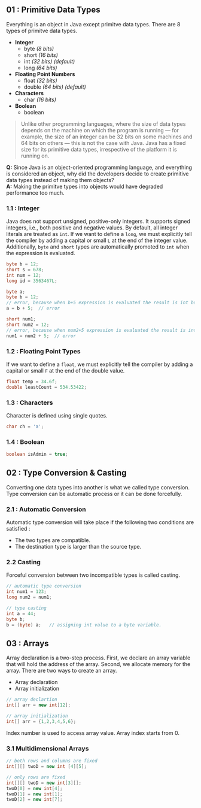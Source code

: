 ## 01 : Primitive Data Types
Everything is an object in Java except primitve data types. There are 8 types of primitve data types.

- **Integer**
    - byte  *(8 bits)*
    - short *(16 bits)*
    - int   *(32 bits) (default)*
    - long  *(64 bits)*
- **Floating Point Numbers**
    - float *(32 bits)*
    - double *(64 bits) (default)*
- **Characters**
    - char *(16 bits)*
- **Boolean**
    - boolean

> Unlike other programming languages, where the size of data types depends on the machine on which the program is running — for example, the size of an integer can be 32 bits on some machines and 64 bits on others — this is not the case with Java. Java has a fixed size for its primitive data types, irrespective of the platform it is running on.

**Q:** Since Java is an object-oriented programming language, and everything is considered an object, why did the developers decide to create primitive data types instead of making them objects? <br>
**A:** Making the primitve types into objects would have degraded performance too much.

### 1.1 : Integer
Java does not support unsigned, positive-only integers. It supports signed integers, i.e., both positive and negative values. By default, all integer literals are treated as `int`. If we want to define a `long`, we must explicitly tell the compiler by adding a capital or small `L` at the end of the integer value. Additionally, `byte` and `short` types are automatically promoted to `int` when the expression is evaluated.

```java
byte b = 12;
short s = 678;
int num = 12;
long id = 3563467L;
```

```java
byte a;
byte b = 12;
// error, because when b+5 expression is evaluated the result is int but not byte.
a = b + 5;  // error

short num1;
short num2 = 12;
// error, because when num2+5 expression is evaluated the result is int but not short.
num1 = num2 + 5;  // error
```

### 1.2 : Floating Point Types
If we want to define a `float`, we must explicitly tell the compiler by adding a capital or small `F` at the end of the double value.
```java
float temp = 34.6f;
double leastCount = 534.53422;
```

### 1.3 : Characters 
Character is defined using single quotes.
```java
char ch = 'a';
```

### 1.4 : Boolean
```java
boolean isAdmin = true;
```

## 02 : Type Conversion & Casting
Converting one data types into another is what we called type conversion. Type conversion can be automatic process or it can be done forcefully. 

### 2.1 : Automatic Conversion
Automatic type conversion will take place if the following two conditions are satisfied : 
- The two types are compatible.
- The destination type is larger than the source type.

### 2.2 Casting
Forceful conversion between two incompatible types is called casting.

```java
// automatic type conversion
int num1 = 123;
long num2 = num1;

// type casting
int a = 44;
byte b;
b = (byte) a;   // assigning int value to a byte variable.
```

## 03 : Arrays
Array declaration is a two-step process. First, we declare an array variable that will hold the address of the array. Second, we allocate memory for the array. There are two ways to create an array.
- Array declaration
- Array initialization

```java
// array declartion
int[] arr = new int[12];

// array initialization
int[] arr = {1,2,3,4,5,6};
```
Index number is used to access array value. Array index starts from 0.

### 3.1 Multidimensional Arrays
```java
// both rows and columns are fixed
int[][] twoD = new int [4][5];

// only rows are fixed 
int[][] twoD = new int[3][];
twoD[0] = new int[4];
twoD[1] = new int[1];
twoD[2] = new int[7];
```